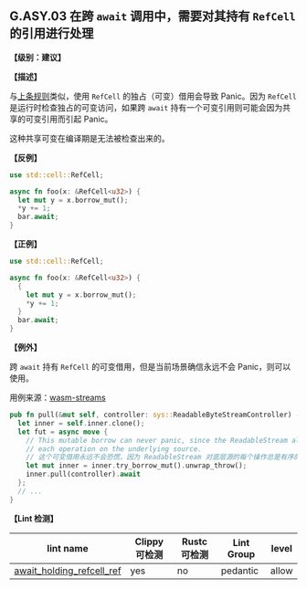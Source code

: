 ## G.ASY.03 在跨 `await` 调用中，需要对其持有 `RefCell` 的引用进行处理

**【级别：建议】**

**【描述】**

与[上条规则](./G.ASY.02.md)类似，使用 `RefCell` 的独占（可变）借用会导致 Panic。因为 `RefCell` 是运行时检查独占的可变访问，如果跨 `await` 持有一个可变引用则可能会因为共享的可变引用而引起 Panic。

这种共享可变在编译期是无法被检查出来的。

**【反例】**

```rust
use std::cell::RefCell;

async fn foo(x: &RefCell<u32>) {
  let mut y = x.borrow_mut();
  *y += 1;
  bar.await;
}
```

**【正例】**

```rust
use std::cell::RefCell;

async fn foo(x: &RefCell<u32>) {
  {
    let mut y = x.borrow_mut();
    *y += 1;
  }
  bar.await;
}
```

**【例外】**

跨 `await` 持有 `RefCell` 的可变借用，但是当前场景确信永远不会 Panic，则可以使用。

用例来源：[wasm-streams](https://github.com/MattiasBuelens/wasm-streams/blob/dff05d77513cc1d590c21cd251a63b43cf520fed/src/readable/into_underlying_byte_source.rs#L65)

```rust
pub fn pull(&mut self, controller: sys::ReadableByteStreamController) -> Promise {
  let inner = self.inner.clone();
  let fut = async move {
    // This mutable borrow can never panic, since the ReadableStream always queues
    // each operation on the underlying source.
    // 这个可变借用永远不会恐慌，因为 ReadableStream 对底层源的每个操作总是有序的。
    let mut inner = inner.try_borrow_mut().unwrap_throw();
    inner.pull(controller).await
  };
  // ...
}
```

**【Lint 检测】**

| lint name                                                    | Clippy 可检测 | Rustc 可检测 | Lint Group | level |
| ------------------------------------------------------------ | ------------- | ------------ | ---------- | ----- |
| [await_holding_refcell_ref](https://rust-lang.github.io/rust-clippy/master/#await_holding_refcell_ref) | yes           | no           | pedantic   | allow |
